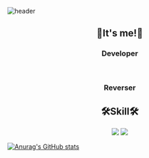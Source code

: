 ![header](https://capsule-render.vercel.app/api?type=Waving&color=Black&height=300&section=header&text=G0r4ni8's%20Git&fontSize=90)




<h2 align="center">👋It's me!👋</h2>
<div align="center">
  <h3>Developer</h3><br/>
  <h3>Reverser</h3>
</div>
  
<h2 align="center">🛠️Skill🛠️</h2>
<div align="center">
  <img src="https://img.shields.io/badge/C-A8B9CC?style=for-the-badge&logo=C&logoColor=black">
  <img src="https://img.shields.io/badge/C++-00599C?style=for-the-badge&logo=C++&logoColor=black">
</div>

  [![Anurag's GitHub stats](https://github-readme-stats.vercel.app/api?username=kigma00&hide_title=true&show_icons=true&include_all_commits=true&disable_animations=true&theme=vue)](https://github.com/anuraghazra/github-readme-stats)


  

